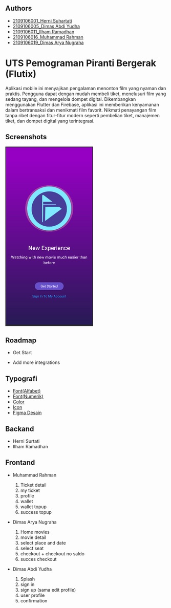 
## Authors

- [2109106001_Herni Suhartati](https://github.com/Hernirf)
- [2109106005_Dimas Abdi Yudha](https://github.com/DimasYudha1223)
- [2109106011_Ilham Ramadhan](https://github.com/rmdluy)
- [2109106016_Muhammad Rahman](https://github.com/RhmnVin)
- [2109106019_Dimas Arya Nugraha](https://www.github.com/)


# UTS Pemograman Piranti Bergerak (Flutix)

Aplikasi mobile ini menyajikan pengalaman menonton film yang nyaman dan praktis. Pengguna dapat dengan mudah membeli tiket, menelusuri film yang sedang tayang, dan mengelola dompet digital. Dikembangkan menggunakan Flutter dan Firebase, aplikasi ini memberikan kenyamanan dalam bertransaksi dan menikmati film favorit. Nikmati penayangan film tanpa ribet dengan fitur-fitur modern seperti pembelian tiket, manajemen tiket, dan dompet digital yang terintegrasi.


## Screenshots

![App Screenshot](./Images/ss_get.png)


## Roadmap

- Get Start

- Add more integrations


## Typografi

 - [Font(Alfabet)](https://fonts.google.com/specimen/Raleway)
 - [Font(Numerik)](https://fonts.google.com/specimen/Oswald)
 - [Color](https://colorhunt.co/palette/fafafae0bb20841818000000)
 - [Icon](https://www.figma.com/community/plugin/740272380439725040)
 - [Figma Desain](https://www.figma.com/file/R8HN5ojyt1hKcm5uOuN01W/mobile-team?type=design&node-id=1911-2&mode=design&t=FbxTxNTf0EZCl7xo-0)


## Backand
- Herni Surtati
- Ilham Ramadhan

## Frontand
- Muhammad Rahman
    1. Ticket detail
    2. my ticket
    3.  profile
    4. wallet
    5. wallet topup
    6. success topup

- Dimas Arya Nugraha
    1. Home movies
    2. movie detail
    3. select place and date
    4. select seat
    5. checkout + checkout no saldo
    6. succes checkout

- Dimas Abdi Yudha
    1. Splash
    2. sign in
    3. sign up (sama edit profile)
    4. user profile
    5. confirmation
